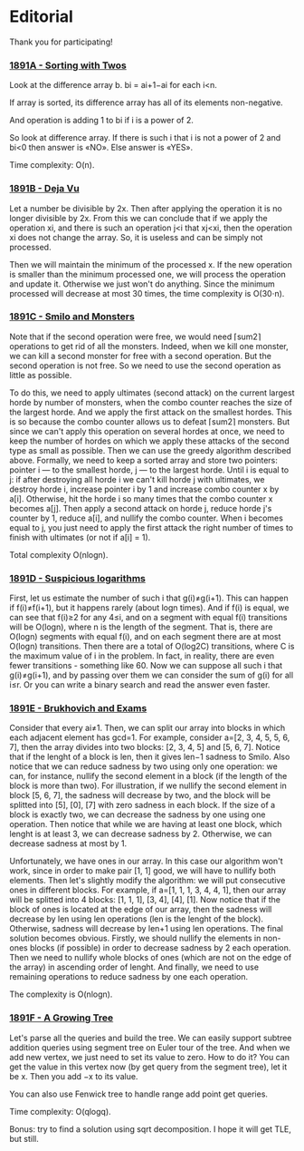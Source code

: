# Editorial

Thank you for participating!

 
### [1891A - Sorting with Twos](../problems/A._Sorting_with_Twos.md "Codeforces Round 907 (Div. 2)")

Look at the difference array b. bi = ai+1−ai for each i<n. 

If array is sorted, its difference array has all of its elements non-negative. 

And operation is adding 1 to bi if i is a power of 2. 

So look at difference array. If there is such i that i is not a power of 2 and bi<0 then answer is «NO». Else answer is «YES». 

Time complexity: O(n). 

 
### [1891B - Deja Vu](../problems/B._Deja_Vu.md "Codeforces Round 907 (Div. 2)")

Let a number be divisible by 2x. Then after applying the operation it is no longer divisible by 2x. From this we can conclude that if we apply the operation xi, and there is such an operation j<i that xj<xi, then the operation xi does not change the array. So, it is useless and can be simply not processed. 

Then we will maintain the minimum of the processed x. If the new operation is smaller than the minimum processed one, we will process the operation and update it. Otherwise we just won't do anything. Since the minimum processed will decrease at most 30 times, the time complexity is O(30⋅n). 

 
### [1891C - Smilo and Monsters](../problems/C._Smilo_and_Monsters.md "Codeforces Round 907 (Div. 2)")

Note that if the second operation were free, we would need ⌈sum2⌉ operations to get rid of all the monsters. Indeed, when we kill one monster, we can kill a second monster for free with a second operation. But the second operation is not free. So we need to use the second operation as little as possible.

To do this, we need to apply ultimates (second attack) on the current largest horde by number of monsters, when the combo counter reaches the size of the largest horde. And we apply the first attack on the smallest hordes. This is so because the combo counter allows us to defeat ⌈sum2⌉ monsters. But since we can't apply this operation on several hordes at once, we need to keep the number of hordes on which we apply these attacks of the second type as small as possible. Then we can use the greedy algorithm described above. Formally, we need to keep a sorted array and store two pointers: pointer i — to the smallest horde, j — to the largest horde. Until i is equal to j: if after destroying all horde i we can't kill horde j with ultimates, we destroy horde i, increase pointer i by 1 and increase combo counter x by a[i]. Otherwise, hit the horde i so many times that the combo counter x becomes a[j]. Then apply a second attack on horde j, reduce horde j's counter by 1, reduce a[i], and nullify the combo counter. When i becomes equal to j, you just need to apply the first attack the right number of times to finish with ultimates (or not if a[i] = 1). 

Total complexity O(nlogn).

 
### [1891D - Suspicious logarithms](../problems/D._Suspicious_logarithms.md "Codeforces Round 907 (Div. 2)")

First, let us estimate the number of such i that g(i)≠g(i+1). This can happen if f(i)≠f(i+1), but it happens rarely (about logn times). And if f(i) is equal, we can see that f(i)≥2 for any 4≤i, and on a segment with equal f(i) transitions will be O(logn), where n is the length of the segment. That is, there are O(logn) segments with equal f(i), and on each segment there are at most O(logn) transitions. Then there are a total of O(log2C) transitions, where C is the maximum value of i in the problem. In fact, in reality, there are even fewer transitions - something like 60. Now we can suppose all such i that g(i)≠g(i+1), and by passing over them we can consider the sum of g(i) for all i≤r. Or you can write a binary search and read the answer even faster. 

 
### [1891E - Brukhovich and Exams](../problems/E._Brukhovich_and_Exams.md "Codeforces Round 907 (Div. 2)")

Consider that every ai≠1. Then, we can split our array into blocks in which each adjacent element has gcd=1. For example, consider a=[2, 3, 4, 5, 5, 6, 7], then the array divides into two blocks: [2, 3, 4, 5] and [5, 6, 7]. Notice that if the lenght of a block is len, then it gives len−1 sadness to Smilo. Also notice that we can reduce sadness by two using only one operation: we can, for instance, nullify the second element in a block (if the length of the block is more than two). For illustration, if we nullify the second element in block [5, 6, 7], the sadness will decrease by two, and the block will be splitted into [5], [0], [7] with zero sadness in each block. If the size of a block is exactly two, we can decrease the sadness by one using one operation. Then notice that while we are having at least one block, which lenght is at least 3, we can decrease sadness by 2. Otherwise, we can decrease sadness at most by 1.

Unfortunately, we have ones in our array. In this case our algorithm won't work, since in order to make pair [1, 1] good, we will have to nullify both elements. Then let's slightly modify the algorithm: we will put consecutive ones in different blocks. For example, if a=[1, 1, 1, 3, 4, 4, 1], then our array will be splitted into 4 blocks: [1, 1, 1], [3, 4], [4], [1]. Now notice that if the block of ones is located at the edge of our array, then the sadness will decrease by len using len operations (len is the lenght of the block). Otherwise, sadness will decrease by len+1 using len operations. The final solution becomes obvious. Firstly, we should nullify the elements in non-ones blocks (if possible) in order to decrease sadness by 2 each operation. Then we need to nullify whole blocks of ones (which are not on the edge of the array) in ascending order of lenght. And finally, we need to use remaining operations to reduce sadness by one each operation.

The complexity is O(nlogn).

 
### [1891F - A Growing Tree](../problems/F._A_Growing_Tree.md "Codeforces Round 907 (Div. 2)")

Let's parse all the queries and build the tree. We can easily support subtree addition queries using segment tree on Euler tour of the tree. And when we add new vertex, we just need to set its value to zero. How to do it? You can get the value in this vertex now (by get query from the segment tree), let it be x. Then you add −x to its value. 

You can also use Fenwick tree to handle range add point get queries. 

Time complexity: O(qlogq).

Bonus: try to find a solution using sqrt decomposition. I hope it will get TLE, but still.

